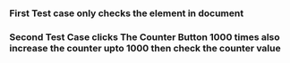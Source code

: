 ### First Test case  only checks the element in document
### Second Test Case clicks The Counter Button 1000 times also increase the counter upto 1000 then check the counter value